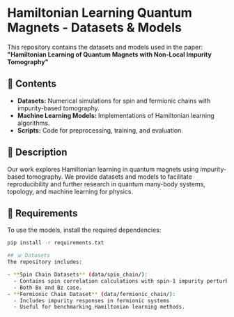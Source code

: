 # Hamiltonian Learning Quantum Magnets - Datasets & Models

This repository contains the datasets and models used in the paper:  
**"Hamiltonian Learning of Quantum Magnets with Non-Local Impurity Tomography"**  

## 📂 Contents
- **Datasets:** Numerical simulations for spin and fermionic chains with impurity-based tomography.
- **Machine Learning Models:** Implementations of Hamiltonian learning algorithms.
- **Scripts:** Code for preprocessing, training, and evaluation.

## 📜 Description
Our work explores Hamiltonian learning in quantum magnets using impurity-based tomography. We provide datasets and models to facilitate reproducibility and further research in quantum many-body systems, topology, and machine learning for physics.

## 🔧 Requirements
To use the models, install the required dependencies:
```bash
pip install -r requirements.txt

## 📊 Datasets
The repository includes:

- **Spin Chain Datasets** (data/spin_chain/):
  - Contains spin correlation calculations with spin-1 impurity perturbation.
  - Both Bx and Bz case.
- **Fermionic Chain Dataset** (data/fermionic_chain/):
  - Includes impurity responses in fermionic systems
  - Useful for benchmarking Hamiltonian learning methods.
